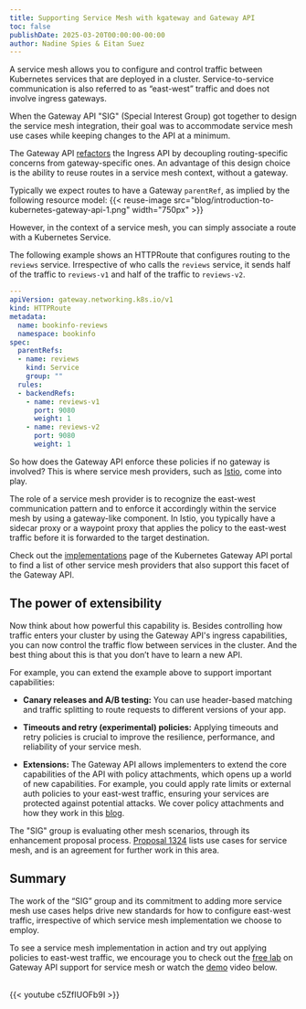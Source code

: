 ```yaml
---
title: Supporting Service Mesh with kgateway and Gateway API
toc: false
publishDate: 2025-03-20T00:00:00-00:00
author: Nadine Spies & Eitan Suez
---
```


A service mesh allows you to configure and control traffic between Kubernetes services that are deployed in a cluster. Service-to-service communication is also referred to as “east-west” traffic and does not involve ingress gateways.

When the Gateway API "SIG" (Special Interest Group) got together to design the service mesh integration, their goal was to accommodate service mesh use cases while keeping changes to the API at a minimum.

The Gateway API [refactors](https://refactoring.com/) the Ingress API by decoupling routing-specific concerns from gateway-specific ones. An advantage of this design choice is the ability to reuse routes in a service mesh context, without a gateway.

Typically we expect routes to have a Gateway `parentRef`, as implied by the following resource model:
{{< reuse-image src="blog/introduction-to-kubernetes-gateway-api-1.png" width="750px" >}}

However, in the context of a service mesh, you can simply associate a route with a Kubernetes Service.

The following example shows an HTTPRoute that configures routing to the `reviews` service. Irrespective of who calls the `reviews` service, it sends half of the traffic to `reviews-v1` and half of the traffic to `reviews-v2`.

```yaml
---
apiVersion: gateway.networking.k8s.io/v1
kind: HTTPRoute
metadata:
  name: bookinfo-reviews
  namespace: bookinfo
spec:
  parentRefs:
  - name: reviews
    kind: Service
    group: ""
  rules:
  - backendRefs:
    - name: reviews-v1
      port: 9080
      weight: 1
    - name: reviews-v2
      port: 9080
      weight: 1
```
So how does the Gateway API enforce these policies if no gateway is involved? This is where service mesh providers, such as [Istio](https://istio.io/), come into play.

The role of a service mesh provider is to recognize the east-west communication pattern and to enforce it accordingly within the service mesh by using a gateway-like component. In Istio, you typically have a sidecar proxy or a waypoint proxy that applies the policy to the east-west traffic before it is forwarded to the target destination. 

Check out the [implementations](https://gateway-api.sigs.k8s.io/implementations/#service-mesh-implementation-status) page of the Kubernetes Gateway API portal to find a list of other service mesh providers that also support this facet of the Gateway API.

## The power of extensibility

Now think about how powerful this capability is. Besides controlling how traffic enters your cluster by using the Gateway API's ingress capabilities, you can now control the traffic flow between services in the cluster. And the best thing about this is that you don’t have to learn a new API.

For example, you can extend the example above to support important capabilities:
- **Canary releases and A/B testing:** You can use header-based matching and traffic splitting to route requests to different versions of your app.  

- **Timeouts and retry (experimental) policies:** Applying timeouts and retry policies is crucial to improve the resilience, performance, and reliability of your service mesh.  

- **Extensions:** The Gateway API allows implementers to extend the core capabilities of the API with policy attachments, which opens up a world of new capabilities. For example, you could apply rate limits or external auth policies to your east-west traffic, ensuring your services are protected against potential attacks. We cover policy attachments and how they work in this [blog](https://kgateway.dev/blog/policy-attachments/). 

The "SIG" group is evaluating other mesh scenarios, through its enhancement proposal process. [Proposal 1324](https://gateway-api.sigs.k8s.io/geps/gep-1324/#use-cases) lists use cases for service mesh, and is an agreement for further work in this area.

## Summary

The work of the “SIG” group and its commitment to adding more service mesh use cases helps drive new standards for how to configure east-west traffic, irrespective of which service mesh implementation we choose to employ.

To see a service mesh implementation in action and try out applying policies to east-west traffic, we encourage you to check out the [free lab](https://www.solo.io/resources/lab/gatewayapi-support-for-service-mesh-with-kgateway?web&utm_source=organic) on Gateway API support for service mesh or watch the [demo](https://youtu.be/c5ZfIUOFb9I) video below.
 
<br>
{{< youtube c5ZfIUOFb9I >}}
